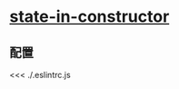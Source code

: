 # [state-in-constructor](https://github.com/jsx-eslint/eslint-plugin-react/blob/master/docs/rules/state-in-constructor.md)

## 配置

<<< ./.eslintrc.js

